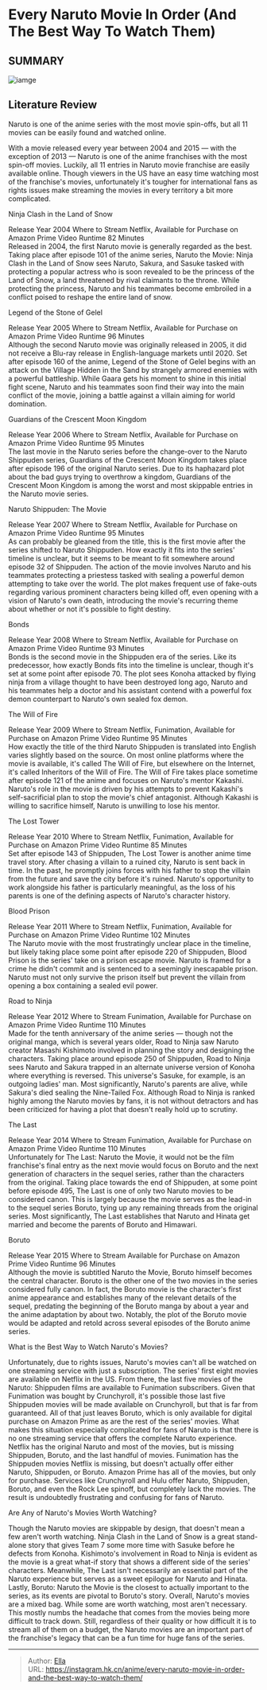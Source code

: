 # Every Naruto Movie In Order (And The Best Way To Watch Them)


## SUMMARY 

![iamge](https://static1.srcdn.com/wordpress/wp-content/uploads/2023/09/every-naruto-movie-in-order-and-the-best-way-to-watch-them.jpg)

## Literature Review

Naruto is one of the anime series with the most movie spin-offs, but all 11 movies can be easily found and watched online.





With a movie released every year between 2004 and 2015 — with the exception of 2013 — Naruto is one of the anime franchises with the most spin-off movies. Luckily, all 11 entries in Naruto movie franchise are easily available online. Though viewers in the US have an easy time watching most of the franchise&#39;s movies, unfortunately it&#39;s tougher for international fans as rights issues make streaming the movies in every territory a bit more complicated.









 








 Ninja Clash in the Land of Snow 


 







  Release Year   2004    Where to Stream   Netflix, Available for Purchase on Amazon Prime Video    Runtime   82 Minutes    
Released in 2004, the first Naruto movie is generally regarded as the best. Taking place after episode 101 of the anime series, Naruto the Movie: Ninja Clash in the Land of Snow sees Naruto, Sakura, and Sasuke tasked with protecting a popular actress who is soon revealed to be the princess of the Land of Snow, a land threatened by rival claimants to the throne. While protecting the princess, Naruto and his teammates become embroiled in a conflict poised to reshape the entire land of snow.





 Legend of the Stone of Gelel 
        

  Release Year   2005    Where to Stream   Netflix, Available for Purchase on Amazon Prime Video    Runtime   96 Minutes    
Although the second Naruto movie was originally released in 2005, it did not receive a Blu-ray release in English-language markets until 2020. Set after episode 160 of the anime, Legend of the Stone of Gelel begins with an attack on the Village Hidden in the Sand by strangely armored enemies with a powerful battleship. While Gaara gets his moment to shine in this initial fight scene, Naruto and his teammates soon find their way into the main conflict of the movie, joining a battle against a villain aiming for world domination.





 Guardians of the Crescent Moon Kingdom 
        

  Release Year   2006    Where to Stream   Netflix, Available for Purchase on Amazon Prime Video    Runtime   95 Minutes    
The last movie in the Naruto series before the change-over to the Naruto Shippuden series, Guardians of the Crescent Moon Kingdom takes place after episode 196 of the original Naruto series. Due to its haphazard plot about the bad guys trying to overthrow a kingdom, Guardians of the Crescent Moon Kingdom is among the worst and most skippable entries in the Naruto movie series.





 Naruto Shippuden: The Movie 


 







  Release Year   2007    Where to Stream   Netflix, Available for Purchase on Amazon Prime Video    Runtime   95 Minutes    
As can probably be gleaned from the title, this is the first movie after the series shifted to Naruto Shippuden. How exactly it fits into the series&#39; timeline is unclear, but it seems to be meant to fit somewhere around episode 32 of Shippuden. The action of the movie involves Naruto and his teammates protecting a priestess tasked with sealing a powerful demon attempting to take over the world. The plot makes frequent use of fake-outs regarding various prominent characters being killed off, even opening with a vision of Naruto&#39;s own death, introducing the movie&#39;s recurring theme about whether or not it&#39;s possible to fight destiny.





 Bonds 


 







  Release Year   2008    Where to Stream   Netflix, Available for Purchase on Amazon Prime Video    Runtime   93 Minutes    
Bonds is the second movie in the Shippuden era of the series. Like its predecessor, how exactly Bonds fits into the timeline is unclear, though it&#39;s set at some point after episode 70. The plot sees Konoha attacked by flying ninja from a village thought to have been destroyed long ago, Naruto and his teammates help a doctor and his assistant contend with a powerful fox demon counterpart to Naruto&#39;s own sealed fox demon.





 The Will of Fire 
        

  Release Year   2009    Where to Stream   Netflix, Funimation, Available for Purchase on Amazon Prime Video    Runtime   95 Minutes    
How exactly the title of the third Naruto Shippuden is translated into English varies slightly based on the source. On most online platforms where the movie is available, it&#39;s called The Will of Fire, but elsewhere on the Internet, it&#39;s called Inheritors of the Will of Fire. The Will of Fire takes place sometime after episode 121 of the anime and focuses on Naruto&#39;s mentor Kakashi. Naruto&#39;s role in the movie is driven by his attempts to prevent Kakashi&#39;s self-sacrificial plan to stop the movie&#39;s chief antagonist. Although Kakashi is willing to sacrifice himself, Naruto is unwilling to lose his mentor.





 The Lost Tower 


 







  Release Year   2010    Where to Stream   Netflix, Funimation, Available for Purchase on Amazon Prime Video    Runtime   85 Minutes    
Set after episode 143 of Shippuden, The Lost Tower is another anime time travel story. After chasing a villain to a ruined city, Naruto is sent back in time. In the past, he promptly joins forces with his father to stop the villain from the future and save the city before it&#39;s ruined. Naruto&#39;s opportunity to work alongside his father is particularly meaningful, as the loss of his parents is one of the defining aspects of Naruto&#39;s character history.





 Blood Prison 


 







  Release Year   2011    Where to Stream   Netflix, Funimation, Available for Purchase on Amazon Prime Video    Runtime   102 Minutes    
The Naruto movie with the most frustratingly unclear place in the timeline, but likely taking place some point after episode 220 of Shippuden, Blood Prison is the series&#39; take on a prison escape movie. Naruto is framed for a crime he didn&#39;t commit and is sentenced to a seemingly inescapable prison. Naruto must not only survive the prison itself but prevent the villain from opening a box containing a sealed evil power.





 Road to Ninja 


 







  Release Year   2012    Where to Stream   Funimation, Available for Purchase on Amazon Prime Video    Runtime   110 Minutes    
Made for the tenth anniversary of the anime series — though not the original manga, which is several years older, Road to Ninja saw Naruto creator Masashi Kishimoto involved in planning the story and designing the characters. Taking place around episode 250 of Shippuden, Road to Ninja sees Naruto and Sakura trapped in an alternate universe version of Konoha where everything is reversed. This universe&#39;s Sasuke, for example, is an outgoing ladies&#39; man. Most significantly, Naruto&#39;s parents are alive, while Sakura&#39;s died sealing the Nine-Tailed Fox. Although Road to Ninja is ranked highly among the Naruto movies by fans, it is not without detractors and has been criticized for having a plot that doesn&#39;t really hold up to scrutiny.





 The Last 


 







  Release Year   2014    Where to Stream   Funimation, Available for Purchase on Amazon Prime Video    Runtime   110 Minutes    
Unfortunately for The Last: Naruto the Movie, it would not be the film franchise&#39;s final entry as the next movie would focus on Boruto and the next generation of characters in the sequel series, rather than the characters from the original. Taking place towards the end of Shippuden, at some point before episode 495, The Last is one of only two Naruto movies to be considered canon. This is largely because the movie serves as the lead-in to the sequel series Boruto, tying up any remaining threads from the original series. Most significantly, The Last establishes that Naruto and Hinata get married and become the parents of Boruto and Himawari.





 Boruto 


 







  Release Year   2015    Where to Stream   Available for Purchase on Amazon Prime Video    Runtime   96 Minutes    
Although the movie is subtitled Naruto the Movie, Boruto himself becomes the central character. Boruto is the other one of the two movies in the series considered fully canon. In fact, the Boruto movie is the character&#39;s first anime appearance and establishes many of the relevant details of the sequel, predating the beginning of the Boruto manga by about a year and the anime adaptation by about two. Notably, the plot of the Boruto movie would be adapted and retold across several episodes of the Boruto anime series.





 What is the Best Way to Watch Naruto&#39;s Movies? 
        

Unfortunately, due to rights issues, Naruto&#39;s movies can&#39;t all be watched on one streaming service with just a subscription. The series&#39; first eight movies are available on Netflix in the US. From there, the last five movies of the Naruto: Shippuden films are available to Funimation subscribers. Given that Funimation was bought by Crunchyroll, it&#39;s possible those last five Shippuden movies will be made available on Crunchyroll, but that is far from guaranteed. All of that just leaves Boruto, which is only available for digital purchase on Amazon Prime as are the rest of the series&#39; movies.
What makes this situation especially complicated for fans of Naruto is that there is no one streaming service that offers the complete Naruto experience. Netflix has the original Naruto and most of the movies, but is missing Shippuden, Boruto, and the last handful of movies. Funimation has the Shippuden movies Netflix is missing, but doesn&#39;t actually offer either Naruto, Shippuden, or Boruto. Amazon Prime has all of the movies, but only for purchase. Services like Crunchyroll and Hulu offer Naruto, Shippuden, Boruto, and even the Rock Lee spinoff, but completely lack the movies. The result is undoubtedly frustrating and confusing for fans of Naruto.





 Are Any of Naruto&#39;s Movies Worth Watching? 
        

Though the Naruto movies are skippable by design, that doesn&#39;t mean a few aren&#39;t worth watching. Ninja Clash in the Land of Snow is a great stand-alone story that gives Team 7 some more time with Sasuke before he defects from Konoha. Kishimoto&#39;s involvement in Road to Ninja is evident as the movie is a great what-if story that shows a different side of the series&#39; characters. Meanwhile, The Last isn&#39;t necessarily an essential part of the Naruto experience but serves as a sweet epilogue for Naruto and Hinata. Lastly, Boruto: Naruto the Movie is the closest to actually important to the series, as its events are pivotal to Boruto&#39;s story.
Overall, Naruto&#39;s movies are a mixed bag. While some are worth watching, most aren&#39;t necessary. This mostly numbs the headache that comes from the movies being more difficult to track down. Still, regardless of their quality or how difficult it is to stream all of them on a budget, the Naruto movies are an important part of the franchise&#39;s legacy that can be a fun time for huge fans of the series.

---

> Author: [Ella](https://instagram.hk.cn/)  
> URL: https://instagram.hk.cn/anime/every-naruto-movie-in-order-and-the-best-way-to-watch-them/  

